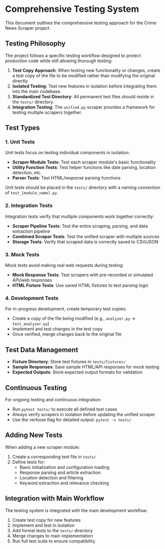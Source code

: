 # Comprehensive Testing System

This document outlines the comprehensive testing approach for the Crime News Scraper project.

## Testing Philosophy

The project follows a specific testing workflow designed to protect production code while still allowing thorough testing:

1. **Test Copy Approach**: When testing new functionality or changes, create a test copy of the file to be modified rather than modifying the original directly.
2. **Isolated Testing**: Test new features in isolation before integrating them into the main codebase.
3. **Standardized Test Directory**: All permanent test files should reside in the `tests/` directory.
4. **Integration Testing**: The `unified.py` scraper provides a framework for testing multiple scrapers together.

## Test Types

### 1. Unit Tests

Unit tests focus on testing individual components in isolation:

- **Scraper Module Tests**: Test each scraper module's basic functionality
- **Utility Function Tests**: Test helper functions like date parsing, location detection, etc.
- **Parser Tests**: Test HTML/response parsing functions

Unit tests should be placed in the `tests/` directory with a naming convention of `test_[module_name].py`.

### 2. Integration Tests

Integration tests verify that multiple components work together correctly:

- **Scraper Pipeline Tests**: Test the entire scraping, parsing, and data extraction pipeline
- **Combined Scraper Tests**: Test the unified scraper with multiple sources
- **Storage Tests**: Verify that scraped data is correctly saved to CSV/JSON

### 3. Mock Tests

Mock tests avoid making real web requests during testing:

- **Mock Response Tests**: Test scrapers with pre-recorded or simulated API/web responses
- **HTML Fixture Tests**: Use saved HTML fixtures to test parsing logic

### 4. Development Tests

For in-progress development, create temporary test copies:

- Create a copy of the file being modified (e.g., `analyzer.py` → `test_analyzer.py`)
- Implement and test changes in the test copy
- Once verified, merge changes back to the original file

## Test Data Management

- **Fixture Directory**: Store test fixtures in `tests/fixtures/`
- **Sample Responses**: Save sample HTML/API responses for mock testing
- **Expected Outputs**: Store expected output formats for validation

## Continuous Testing

For ongoing testing and continuous integration:

- Run `pytest tests/` to execute all defined test cases
- Always verify scrapers in isolation before updating the unified scraper
- Use the verbose flag for detailed output: `pytest -v tests/`

## Adding New Tests

When adding a new scraper module:

1. Create a corresponding test file in `tests/`
2. Define tests for:
   - Basic initialization and configuration loading
   - Response parsing and article extraction
   - Location detection and filtering
   - Keyword extraction and relevance checking

## Integration with Main Workflow

The testing system is integrated with the main development workflow:

1. Create test copy for new features
2. Implement and test in isolation
3. Add formal tests to the `tests/` directory
4. Merge changes to main implementation
5. Run full test suite to ensure compatibility